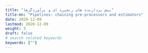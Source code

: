 ```yaml
---
title: "پیش پردازنده های زنجیره ای و برآوردگرها"
title-en: "Pipelines: chaining pre-processors and estimators"
date: 2020-12-09
lastmod: 2020-12-09
weight: 3
draft: false
# search related keywords
keywords: [""]
---
```



